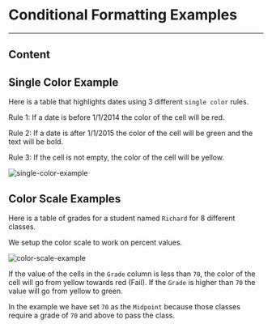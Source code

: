 ﻿---
author: Stefan-Stojanovic

aspects:
  - workout

type: normal

category: how to



---

# Conditional Formatting Examples

---
## Content

## Single Color Example

Here is a table that highlights dates using 3 different `single color` rules.

Rule 1: If a date is before 1/1/2014 the color of the cell will be red.

Rule 2: If a date is after 1/1/2015 the color of the cell will be green and the text will be bold.

Rule 3: If the cell is not empty, the color of the cell will be yellow.

![single-color-example](https://img.enkipro.com/4f0e476b03b66149f518c653738d2605.png)

## Color Scale Examples

Here is a table of grades for a student named `Richard` for 8 different classes.

We setup the color scale to work on percent values.

![color-scale-example](https://img.enkipro.com/8dff9f3d4d70e4554f5257aad2623cdb.png)

If the value of the cells in the `Grade` column is less than `70`, the color of the cell will go from yellow towards red (Fail). If the `Grade` is higher than `70` the value will go from yellow to green.

In the example we have set `70` as the `Midpoint` because those classes require a grade of `70` and above to pass the class.
